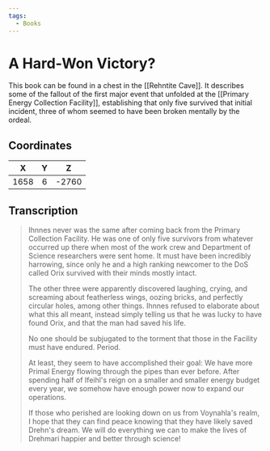 ```yaml
---
tags:
  - Books
---
```

# A Hard-Won Victory?

This book can be found in a chest in the [[Rehntite Cave]]. It describes some of the fallout of the first major event that unfolded at the [[Primary Energy Collection Facility]], establishing that only five survived that initial incident, three of whom seemed to have been broken mentally by the ordeal.

## Coordinates
| **X** | **Y** | **Z** |
| :---: | :---: | :---: |
| 1658  |   6   | -2760 |

## Transcription
> Ihnnes never was the same after coming back from the Primary Collection Facility. He was one of only five survivors from whatever occurred up there when most of the work crew and Department of Science researchers were sent home. It must have been incredibly harrowing, since only he and a high ranking newcomer to the DoS called Orix survived with their minds mostly intact.
>
> The other three were apparently discovered laughing, crying, and screaming about featherless wings, oozing bricks, and perfectly circular holes, among other things. Ihnnes refused to elaborate about what this all meant, instead simply telling us that he was lucky to have found Orix, and that the man had saved his life.
>
> No one should be subjugated to the torment that those in the Facility must have endured. Period.
>
> At least, they seem to have accomplished their goal: We have more Primal Energy flowing through the pipes than ever before. After spending half of Ifeihl's reign on a smaller and smaller energy budget every year, we somehow have enough power now to expand our operations.
>
> If those who perished are looking down on us from Voynahla's realm, I hope that they can find peace knowing that they have likely saved Drehn's dream. We will do everything we can to make the lives of Drehmari happier and better through science!

